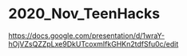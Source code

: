 # 2020_Nov_TeenHacks
https://docs.google.com/presentation/d/1wraY-hOjVZsQZZpLxe9DkUTcoxmIfkGHKn2tdfSfu0c/edit
